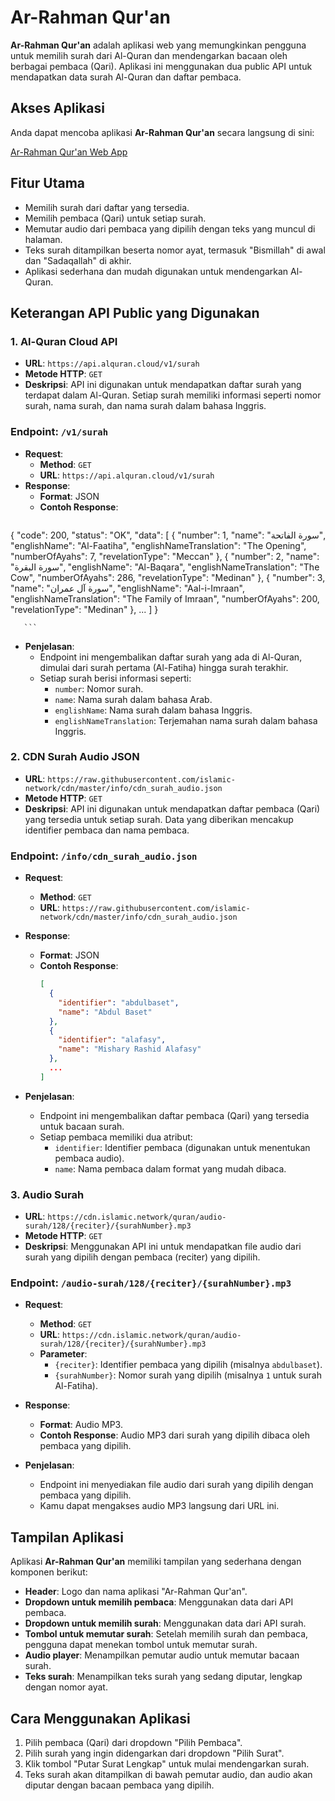 # Ar-Rahman Qur'an

**Ar-Rahman Qur'an** adalah aplikasi web yang memungkinkan pengguna untuk memilih surah dari Al-Quran dan mendengarkan bacaan oleh berbagai pembaca (Qari). Aplikasi ini menggunakan dua public API untuk mendapatkan data surah Al-Quran dan daftar pembaca.

## Akses Aplikasi

Anda dapat mencoba aplikasi **Ar-Rahman Qur'an** secara langsung di sini:

[Ar-Rahman Qur'an Web App](URL_APLIKASI_ANDA)

## Fitur Utama
- Memilih surah dari daftar yang tersedia.
- Memilih pembaca (Qari) untuk setiap surah.
- Memutar audio dari pembaca yang dipilih dengan teks yang muncul di halaman.
- Teks surah ditampilkan beserta nomor ayat, termasuk "Bismillah" di awal dan "Sadaqallah" di akhir.
- Aplikasi sederhana dan mudah digunakan untuk mendengarkan Al-Quran.

## Keterangan API Public yang Digunakan

### 1. **Al-Quran Cloud API**
   - **URL**: `https://api.alquran.cloud/v1/surah`
   - **Metode HTTP**: `GET`
   - **Deskripsi**: API ini digunakan untuk mendapatkan daftar surah yang terdapat dalam Al-Quran. Setiap surah memiliki informasi seperti nomor surah, nama surah, dan nama surah dalam bahasa Inggris.

   ### **Endpoint**: `/v1/surah`
   - **Request**:
     - **Method**: `GET`
     - **URL**: `https://api.alquran.cloud/v1/surah`
   - **Response**:
     - **Format**: JSON
     - **Contoh Response**:
       ```json
{
    "code": 200,
    "status": "OK",
    "data": [
        {
            "number": 1,
            "name": "سورة الفاتحة",
            "englishName": "Al-Faatiha",
            "englishNameTranslation": "The Opening",
            "numberOfAyahs": 7,
            "revelationType": "Meccan"
        },
        {
            "number": 2,
            "name": "سورة البقرة",
            "englishName": "Al-Baqara",
            "englishNameTranslation": "The Cow",
            "numberOfAyahs": 286,
            "revelationType": "Medinan"
        },
        {
            "number": 3,
            "name": "سورة آل عمران",
            "englishName": "Aal-i-Imraan",
            "englishNameTranslation": "The Family of Imraan",
            "numberOfAyahs": 200,
            "revelationType": "Medinan"
        },
        ...
    ]
}

       ```

   - **Penjelasan**:
     - Endpoint ini mengembalikan daftar surah yang ada di Al-Quran, dimulai dari surah pertama (Al-Fatiha) hingga surah terakhir.
     - Setiap surah berisi informasi seperti:
       - `number`: Nomor surah.
       - `name`: Nama surah dalam bahasa Arab.
       - `englishName`: Nama surah dalam bahasa Inggris.
       - `englishNameTranslation`: Terjemahan nama surah dalam bahasa Inggris.

### 2. **CDN Surah Audio JSON**
   - **URL**: `https://raw.githubusercontent.com/islamic-network/cdn/master/info/cdn_surah_audio.json`
   - **Metode HTTP**: `GET`
   - **Deskripsi**: API ini digunakan untuk mendapatkan daftar pembaca (Qari) yang tersedia untuk setiap surah. Data yang diberikan mencakup identifier pembaca dan nama pembaca.

   ### **Endpoint**: `/info/cdn_surah_audio.json`
   - **Request**:
     - **Method**: `GET`
     - **URL**: `https://raw.githubusercontent.com/islamic-network/cdn/master/info/cdn_surah_audio.json`
   - **Response**:
     - **Format**: JSON
     - **Contoh Response**:
       ```json
       [
         {
           "identifier": "abdulbaset",
           "name": "Abdul Baset"
         },
         {
           "identifier": "alafasy",
           "name": "Mishary Rashid Alafasy"
         },
         ...
       ]
       ```

   - **Penjelasan**:
     - Endpoint ini mengembalikan daftar pembaca (Qari) yang tersedia untuk bacaan surah.
     - Setiap pembaca memiliki dua atribut:
       - `identifier`: Identifier pembaca (digunakan untuk menentukan pembaca audio).
       - `name`: Nama pembaca dalam format yang mudah dibaca.

### 3. **Audio Surah**
   - **URL**: `https://cdn.islamic.network/quran/audio-surah/128/{reciter}/{surahNumber}.mp3`
   - **Metode HTTP**: `GET`
   - **Deskripsi**: Menggunakan API ini untuk mendapatkan file audio dari surah yang dipilih dengan pembaca (reciter) yang dipilih.

   ### **Endpoint**: `/audio-surah/128/{reciter}/{surahNumber}.mp3`
   - **Request**:
     - **Method**: `GET`
     - **URL**: `https://cdn.islamic.network/quran/audio-surah/128/{reciter}/{surahNumber}.mp3`
     - **Parameter**:
       - `{reciter}`: Identifier pembaca yang dipilih (misalnya `abdulbaset`).
       - `{surahNumber}`: Nomor surah yang dipilih (misalnya `1` untuk surah Al-Fatiha).
   - **Response**:
     - **Format**: Audio MP3.
     - **Contoh Response**: Audio MP3 dari surah yang dipilih dibaca oleh pembaca yang dipilih.

   - **Penjelasan**:
     - Endpoint ini menyediakan file audio dari surah yang dipilih dengan pembaca yang dipilih.
     - Kamu dapat mengakses audio MP3 langsung dari URL ini.

## Tampilan Aplikasi

Aplikasi **Ar-Rahman Qur'an** memiliki tampilan yang sederhana dengan komponen berikut:
- **Header**: Logo dan nama aplikasi "Ar-Rahman Qur'an".
- **Dropdown untuk memilih pembaca**: Menggunakan data dari API pembaca.
- **Dropdown untuk memilih surah**: Menggunakan data dari API surah.
- **Tombol untuk memutar surah**: Setelah memilih surah dan pembaca, pengguna dapat menekan tombol untuk memutar surah.
- **Audio player**: Menampilkan pemutar audio untuk memutar bacaan surah.
- **Teks surah**: Menampilkan teks surah yang sedang diputar, lengkap dengan nomor ayat.

## Cara Menggunakan Aplikasi
1. Pilih pembaca (Qari) dari dropdown "Pilih Pembaca".
2. Pilih surah yang ingin didengarkan dari dropdown "Pilih Surat".
3. Klik tombol "Putar Surat Lengkap" untuk mulai mendengarkan surah.
4. Teks surah akan ditampilkan di bawah pemutar audio, dan audio akan diputar dengan bacaan pembaca yang dipilih.

